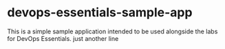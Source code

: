 # devops-essentials-sample-app

This is a simple sample application intended to be used alongside the labs for DevOps Essentials.
just another line
